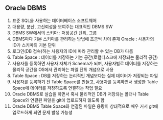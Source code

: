 ## Oracle DBMS
1. 표준 SQL을 사용하는 데이터베이스 소프트웨어
2. 대용량, 분산, 고신뢰성을 보여주는 대표적인 DBMS SW
3. DBMS SW에서의 스키마 : 저장공간 단위, 그룹
4. DBMS마다 기본 스키마를 관리하는 방법에 조금씩 차이 존재
	Oracle : 사용자의 ID가 스키마의 기본 단위
5. 로그인(DB 접속)하는 사용자의 ID에 따라 관리할 수 있는 DB가 다름
6. Table Space : 데이터를 저장하는 기본 공간(로컬디스크에 저장되는 물리적 공간)
7. 사용자를 등록하면 사용자 자체가 Schema가 되며, 사용자별로 데이터를 저장하는 물리적 공간을 OS에서 관리하는 파일 단위 개념으로 사용
8. Table Space : DB를 저장하는 논리적인 개념보다는 실제 데이터가 저장되는 파일
9. 사용자를 등록하기 전 Table Space를 만들고, 사용자를 등록하면서 생성한 Table Space에 데이터를 저장하도록 연결하는 작업 필요
10. Oracle DBMS로 실습을 하면서 혹시 물리적인 DB가 저장되는 폴더나 Table Space와 연결된 파일을 git에 업로드하지 않도록 함
11. Oracle DBMS Table Space와 연결된 파일은 용량이 상대적으로 매우 커서 git에 업로드하게 되면 문제 발생 가능성